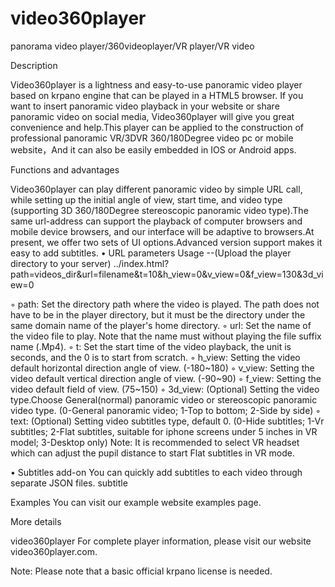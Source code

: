 # video360player
panorama video player/360videoplayer/VR player/VR video


Description

 Video360player is a lightness and easy-to-use panoramic video player based on krpano engine that can be played in a HTML5 browser. If you want to insert panoramic video playback in your website or share panoramic video on social media, Video360player will give you great convenience and help.This player can be applied to the construction of professional panoramic VR/3DVR 360/180Degree video pc or mobile  website，And it can also be easily embedded in IOS or Android apps. 

Functions and advantages

Video360player can play different panoramic video by simple URL call, while setting up the initial angle of view, start time, and video type (supporting 3D 360/180Degree stereoscopic panoramic video type).The same url-address can support the playback of computer browsers and mobile device browsers, and our interface will be adaptive to browsers.At present, we offer two sets of UI options.Advanced version support makes it easy to add subtitles.
• URL parameters Usage --(Upload the player directory to your server) 
../index.html?path=videos_dir&url=filename&t=10&h_view=0&v_view=0&f_view=130&3d_view=0

◦ path:  Set the directory path where the video is played. The path does not have to be in the player directory, but it must be the directory under the same domain name of the player's home directory. 
◦ url:  Set the name of the video file to play. Note that the name must without playing the file suffix name (.Mp4). 
◦ t:  Set the start time of the video playback, the unit is seconds, and the 0 is to start from scratch. 
◦ h_view:  Setting the video default horizontal direction angle of view. (-180~180) 
◦ v_view:  Setting the video default vertical direction angle of view. (-90~90) 
◦ f_view:  Setting the video default field of view. (75~150) 
◦ 3d_view:  (Optional) Setting the video type.Choose General(normal) panoramic video or stereoscopic panoramic video type.
(0-General panoramic video; 1-Top to bottom; 2-Side by side) 
◦ text:  (Optional) Setting video subtitles type, default 0.
(0-Hide subtitles; 1-Vr subtitles; 2-Flat subtitles, suitable for iphone screens under 5 inches in VR model; 3-Desktop only)
Note: It is recommended to select VR headset which can adjust the pupil distance to start Flat subtitles in VR mode. 


• Subtitles add-on 
You can quickly add subtitles to each video through separate JSON files.
subtitle   


Examples
You can visit our example website examples page. 


More details

video360player 
For complete player information, please visit our website video360player.com. 

Note: Please note that a basic official krpano license is needed. 

